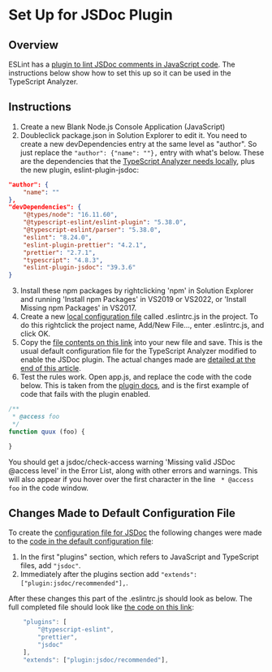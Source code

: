 ﻿# Set Up for JSDoc Plugin

## Overview

ESLint has a [plugin to lint JSDoc comments in JavaScript code](https://www.npmjs.com/package/eslint-plugin-jsdoc).  The instructions below show how to set this up so it can be used in the TypeScript Analyzer.

## Instructions

1. Create a new Blank Node.js Console Application (JavaScript)
2. Doubleclick package.json in Solution Explorer to edit it.  You need to create a new devDependencies entry at the same level as "author".  So just replace the `"author": {"name": ""},` entry with what's below.  These are the dependencies that the [TypeScript Analyzer needs locally](installs.md#localinstall), plus the new plugin, eslint-plugin-jsdoc:
``` json
"author": {
    "name": ""
},
"devDependencies": {
    "@types/node": "16.11.60",
    "@typescript-eslint/eslint-plugin": "5.38.0",
    "@typescript-eslint/parser": "5.38.0",
    "eslint": "8.24.0",
    "eslint-plugin-prettier": "4.2.1",
    "prettier": "2.7.1",
    "typescript": "4.8.3",
    "eslint-plugin-jsdoc": "39.3.6"
}
```
3. Install these npm packages by rightclicking 'npm' in Solution Explorer and running 'Install npm Packages' in VS2019 or VS2022, or 'Install Missing npm Packages' in VS2017.
4. Create a new [local configuration file](localconfiguration.md) called .eslintrc.js in the project.  To do this rightclick the project name, Add/New File..., enter .eslintrc.js, and click OK.
5. Copy the [file contents on this link](setupjsdocconfig.md) into your new file and save.  This is the usual default configuration file for the TypeScript Analyzer modified to enable the JSDoc plugin.  The actual changes made are [detailed at the end of this article](setupjsdoc.md#changesmadetodefaultconfig).
6. Test the rules work.  Open app.js, and replace the code with the code below.  This is taken from the [plugin docs](https://www.npmjs.com/package/eslint-plugin-jsdoc#rules), and is the first example of code that fails with the plugin enabled.

``` javascript
/**
 * @access foo
 */
function quux (foo) {

}
```
You should get a jsdoc/check-access warning 'Missing valid JSDoc @access level' in the Error List, along with other errors and warnings.  This will also appear if you hover over the first character in the line ` * @access foo` in the code window.

## <a name="changesmadetodefaultconfig"></a>Changes Made to Default Configuration File

To create the [configuration file for JSDoc](setupjsdocconfig.md) the following changes were made to the [code in the default configuration file](defaultconfig.md#defaulteslintrc):

1. In the first "plugins" section, which refers to JavaScript and TypeScript files, add `"jsdoc"`. 
2. Immediately after the plugins section add `"extends": ["plugin:jsdoc/recommended"],`.

After these changes this part of the .eslintrc.js should look as below.  The full completed file should look like [the code on this link](setupjsdocconfig.md):
``` javascript
    "plugins": [
        "@typescript-eslint",
        "prettier",
        "jsdoc"
    ],
    "extends": ["plugin:jsdoc/recommended"],
```